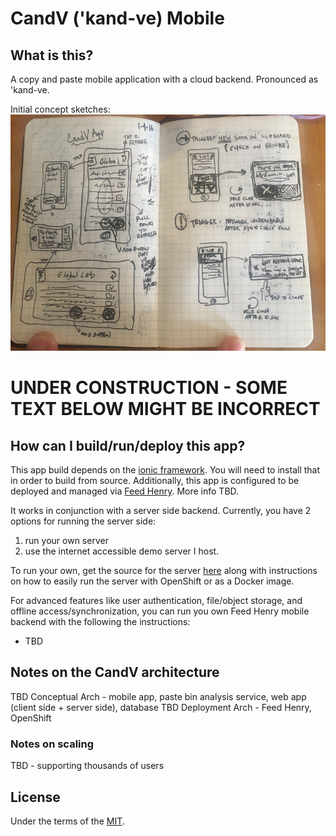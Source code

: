 # CandV ('kand-ve) Mobile
## What is this?
A copy and paste mobile application with a cloud backend. Pronounced as 'kand-ve.

Initial concept sketches:
![Screenshot CandV](./.design/initial_ui_sketch.JPG?raw=true)

# UNDER CONSTRUCTION - SOME TEXT BELOW MIGHT BE INCORRECT

## How can I build/run/deploy this app?
This app build depends on the [ionic framework][3].  You will need to install that in order to build from source.  Additionally, this app is configured to be deployed and managed via [Feed Henry][4].  More info TBD.

It works in conjunction with a server side backend.  Currently, you have 2 options for running the server side:
   1. run your own server
   2. use the internet accessible demo server I host.  

To run your own, get the source for the server [here][2] along with instructions on how to easily run the server with OpenShift or as a Docker image.

For advanced features like user authentication, file/object storage, and offline access/synchronization, you can run you own Feed Henry mobile backend with the following the instructions:
- TBD

## Notes on the CandV architecture
TBD Conceptual Arch - mobile app, paste bin analysis service, web app (client side + server side), database
TBD Deployment Arch - Feed Henry, OpenShift

### Notes on scaling
TBD - supporting thousands of users

## License
Under the terms of the [MIT][1].

[1]: https://opensource.org/licenses/MIT
[2]: https://github.com/dudash/candv/
[3]: https://ionicframework.com
[4]: http://www.feedhenry.com/

